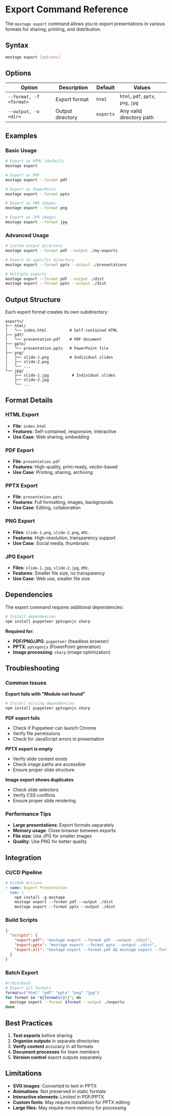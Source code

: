 # Export Command Reference

The `mostage export` command allows you to export presentations in various formats for sharing, printing, and distribution.

## Syntax

```bash
mostage export [options]
```

## Options

| Option                  | Description      | Default   | Values                              |
| ----------------------- | ---------------- | --------- | ----------------------------------- |
| `--format, -f <format>` | Export format    | `html`    | `html`, `pdf`, `pptx`, `png`, `jpg` |
| `--output, -o <dir>`    | Output directory | `exports` | Any valid directory path            |

## Examples

### Basic Usage

```bash
# Export as HTML (default)
mostage export

# Export as PDF
mostage export --format pdf

# Export as PowerPoint
mostage export --format pptx

# Export as PNG images
mostage export --format png

# Export as JPG images
mostage export --format jpg
```

### Advanced Usage

```bash
# Custom output directory
mostage export --format pdf --output ./my-exports

# Export to specific directory
mostage export --format pptx --output ./presentations

# Multiple exports
mostage export --format pdf --output ./dist
mostage export --format pptx --output ./dist
```

## Output Structure

Each export format creates its own subdirectory:

```
exports/
├── html/
│   └── index.html          # Self-contained HTML
├── pdf/
│   └── presentation.pdf    # PDF document
├── pptx/
│   └── presentation.pptx   # PowerPoint file
├── png/
│   ├── slide-1.png         # Individual slides
│   ├── slide-2.png
│   └── ...
└── jpg/
    ├── slide-1.jpg          # Individual slides
    ├── slide-2.jpg
    └── ...
```

## Format Details

### HTML Export

- **File**: `index.html`
- **Features**: Self-contained, responsive, interactive
- **Use Case**: Web sharing, embedding

### PDF Export

- **File**: `presentation.pdf`
- **Features**: High-quality, print-ready, vector-based
- **Use Case**: Printing, sharing, archiving

### PPTX Export

- **File**: `presentation.pptx`
- **Features**: Full formatting, images, backgrounds
- **Use Case**: Editing, collaboration

### PNG Export

- **Files**: `slide-1.png`, `slide-2.png`, etc.
- **Features**: High-resolution, transparency support
- **Use Case**: Social media, thumbnails

### JPG Export

- **Files**: `slide-1.jpg`, `slide-2.jpg`, etc.
- **Features**: Smaller file size, no transparency
- **Use Case**: Web use, smaller file size

## Dependencies

The export command requires additional dependencies:

```bash
# Install dependencies
npm install puppeteer pptxgenjs sharp
```

**Required for:**

- **PDF/PNG/JPG**: `puppeteer` (headless browser)
- **PPTX**: `pptxgenjs` (PowerPoint generation)
- **Image processing**: `sharp` (image optimization)

## Troubleshooting

### Common Issues

**Export fails with "Module not found"**

```bash
# Install missing dependencies
npm install puppeteer pptxgenjs sharp
```

**PDF export fails**

- Check if Puppeteer can launch Chrome
- Verify file permissions
- Check for JavaScript errors in presentation

**PPTX export is empty**

- Verify slide content exists
- Check image paths are accessible
- Ensure proper slide structure

**Image export shows duplicates**

- Check slide selectors
- Verify CSS conflicts
- Ensure proper slide rendering

### Performance Tips

- **Large presentations**: Export formats separately
- **Memory usage**: Close browser between exports
- **File size**: Use JPG for smaller images
- **Quality**: Use PNG for better quality

## Integration

### CI/CD Pipeline

```yaml
# GitHub Actions
- name: Export Presentation
  run: |
    npm install -g mostage
    mostage export --format pdf --output ./dist
    mostage export --format pptx --output ./dist
```

### Build Scripts

```json
{
  "scripts": {
    "export:pdf": "mostage export --format pdf --output ./dist",
    "export:pptx": "mostage export --format pptx --output ./dist",
    "export:all": "mostage export --format pdf && mostage export --format pptx"
  }
}
```

### Batch Export

```bash
#!/bin/bash
# Export all formats
formats=("html" "pdf" "pptx" "png" "jpg")
for format in "${formats[@]}"; do
  mostage export --format $format --output ./exports
done
```

## Best Practices

1. **Test exports** before sharing
2. **Organize outputs** in separate directories
3. **Verify content** accuracy in all formats
4. **Document processes** for team members
5. **Version control** export outputs separately

## Limitations

- **SVG images**: Converted to text in PPTX
- **Animations**: Not preserved in static formats
- **Interactive elements**: Limited in PDF/PPTX
- **Custom fonts**: May require installation for PPTX editing
- **Large files**: May require more memory for processing
